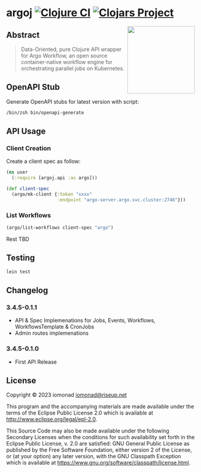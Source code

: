 # argoj [![Clojure CI](https://github.com/iomonad/argoj/actions/workflows/clojure.yml/badge.svg)](https://github.com/iomonad/argoj/actions/workflows/clojure.yml) [![Clojars Project](https://img.shields.io/clojars/v/io.trosa/argoj.svg)](https://clojars.org/io.trosa/argoj)

<a href="https://github.com/iomonad/argoj"><img
  src="https://argoproj.github.io/argo-workflows/assets/logo.png"
  height="180" align="right"></a>


## Abstract

> Data-Oriented, pure Clojure API wrapper for Argo Workflow, an open source container-native workflow engine for orchestrating parallel jobs on Kubernetes.

## OpenAPI Stub

Generate OpenAPI stubs for latest version with script:

```bash
/bin/zsh bin/openapi-generate
```

## API Usage

### Client Creation

Create a client spec as follow:

```clojure
(ns user
  (:require [argoj.api :as argo]))

(def client-spec
  (argo/mk-client {:token "xxxx"
                   :endpoint "argo-server.argo.svc.cluster:2746"}))
```

### List Workflows

```clojure
(argo/list-workflows client-spec "argo")
```

Rest TBD

## Testing

```bash
lein test
```
## Changelog

### 3.4.5-0.1.1

- API & Spec Implemenations for Jobs, Events, Workflows, WorkflowsTemplate & CronJobs
- Admin routes implemenations

### 3.4.5-0.1.0

- First API Release

## License

Copyright © 2023 iomonad <iomonad@riseup.net>

This program and the accompanying materials are made available under the
terms of the Eclipse Public License 2.0 which is available at
http://www.eclipse.org/legal/epl-2.0.

This Source Code may also be made available under the following Secondary
Licenses when the conditions for such availability set forth in the Eclipse
Public License, v. 2.0 are satisfied: GNU General Public License as published by
the Free Software Foundation, either version 2 of the License, or (at your
option) any later version, with the GNU Classpath Exception which is available
at https://www.gnu.org/software/classpath/license.html.
